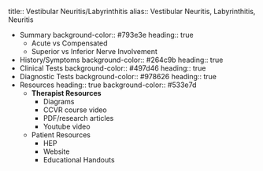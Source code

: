 title:: Vestibular Neuritis/Labyrinthitis
alias:: Vestibular Neuritis, Labyrinthitis, Neuritis

- Summary
  background-color:: #793e3e
  heading:: true
	- Acute vs Compensated
	- Superior vs Inferior Nerve Involvement
- History/Symptoms
  background-color:: #264c9b
  heading:: true
- Clinical Tests
  background-color:: #497d46
  heading:: true
- Diagnostic Tests
  background-color:: #978626
  heading:: true
- Resources
  heading:: true
  background-color:: #533e7d
	- **Therapist Resources**
		- Diagrams
		- CCVR course video
		- PDF/research articles
		- Youtube video
	- Patient Resources
		- HEP
		- Website
		- Educational Handouts